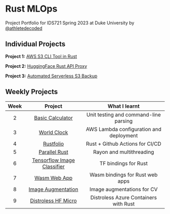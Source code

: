 # Rust MLOps

Project Portfolio for IDS721 Spring 2023 at Duke University by [@athletedecoded](https://github.com/athletedecoded)

## Individual Projects

**Project 1:** [AWS S3 CLI Tool in Rust](https://github.com/athletedecoded/rust-s3-cli)

**Project 2:** [HuggingFace Rust API Proxy](https://github.com/athletedecoded/hf-micro)

**Project 3:** [Automated Serverless S3 Backup](https://github.com/athletedecoded/s3-backup)

## Weekly Projects

| Week  | Project                            | What I learnt                         |
|:---:  |:-------------:                      |:----:                                 |
| 2     | [Basic Calculator](./calculator)   | Unit testing and command-line parsing |
| 3     | [World Clock](./worldclock)   | AWS Lambda configuration and deployment |
| 4     | [Rustfolio](https://github.com/athletedecoded/rustfolio)   | Rust + Github Actions for CI/CD |
| 5     | [Parallel Rust](./parallel)   | Rayon and multithreading |
| 6     | [Tensorflow Image Classifier](./tf-rust)   | TF bindings for Rust |
| 7     | [Wasm Web App](./wasm)   | Wasm bindings for Rust web apps |
| 8     | [Image Augmentation](./img-aug)   | Image augmentations for CV |
| 9     | [Distroless HF Micro](https://github.com/athletedecoded/rustfolio)   | Distroless Azure Containers with Rust |
